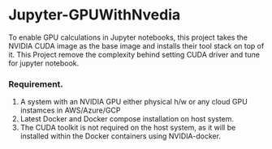 # Jupyter-GPUWithNvedia
To enable GPU calculations in Jupyter notebooks, this project takes the NVIDIA CUDA image as the base image and installs their tool stack on top of it. This Project remove the complexity behind setting CUDA driver and tune for jupyter notebook. 

### Requirement.
1. A system with an NVIDIA GPU either physical h/w or any cloud GPU instamces in AWS/Azure/GCP
2. Latest Docker and Docker compose installation on host system.
3. The CUDA toolkit is not required on the host system, as it will be installed within the Docker containers using NVIDIA-docker.




